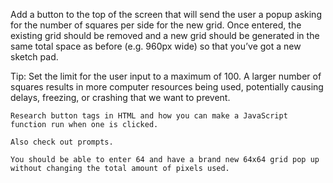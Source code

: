 Add a button to the top of the screen that will send the user a popup asking for the number of squares per side for the new grid. Once entered, the existing grid should be removed and a new grid should be generated in the same total space as before (e.g. 960px wide) so that you’ve got a new sketch pad. 

Tip: Set the limit for the user input to a maximum of 100. A larger number of squares results in more computer resources being used, potentially causing delays, freezing, or crashing that we want to prevent.

    Research button tags in HTML and how you can make a JavaScript function run when one is clicked.

    Also check out prompts.

    You should be able to enter 64 and have a brand new 64x64 grid pop up without changing the total amount of pixels used.